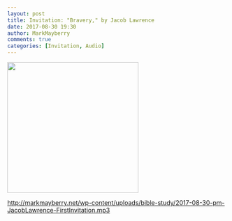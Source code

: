 ```yaml
---
layout: post
title: Invitation: "Bravery," by Jacob Lawrence
date: 2017-08-30 19:30
author: MarkMayberry
comments: true
categories: [Invitation, Audio]
---
```

<a href="http://www.ascoc.org/wordpress/wp-content/uploads/2017/09/2017-08-30-pm-JacobLawrence-FirstInvitation_Moment.jpg"><img class="alignnone size-medium wp-image-2017" src="http://www.ascoc.org/wordpress/wp-content/uploads/2017/09/2017-08-30-pm-JacobLawrence-FirstInvitation_Moment-300x300.jpg" alt="" width="300" height="300" /></a>

http://markmayberry.net/wp-content/uploads/bible-study/2017-08-30-pm-JacobLawrence-FirstInvitation.mp3
